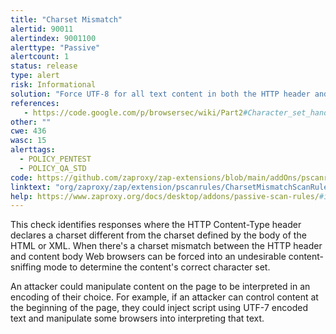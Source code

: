 ```yaml
---
title: "Charset Mismatch"
alertid: 90011
alertindex: 9001100
alerttype: "Passive"
alertcount: 1
status: release
type: alert
risk: Informational
solution: "Force UTF-8 for all text content in both the HTTP header and meta tags in HTML or encoding declarations in XML."
references:
   - https://code.google.com/p/browsersec/wiki/Part2#Character_set_handling_and_detection
other: ""
cwe: 436
wasc: 15
alerttags: 
  - POLICY_PENTEST
  - POLICY_QA_STD
code: https://github.com/zaproxy/zap-extensions/blob/main/addOns/pscanrules/src/main/java/org/zaproxy/zap/extension/pscanrules/CharsetMismatchScanRule.java
linktext: "org/zaproxy/zap/extension/pscanrules/CharsetMismatchScanRule.java"
help: https://www.zaproxy.org/docs/desktop/addons/passive-scan-rules/#id-90011
---
```

This check identifies responses where the HTTP Content-Type header declares a charset different from the charset defined by the body of the HTML or XML. When there's a charset mismatch between the HTTP header and content body Web browsers can be forced into an undesirable content-sniffing mode to determine the content's correct character set.

An attacker could manipulate content on the page to be interpreted in an encoding of their choice. For example, if an attacker can control content at the beginning of the page, they could inject script using UTF-7 encoded text and manipulate some browsers into interpreting that text.
